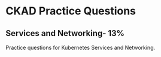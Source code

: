 # CKAD Practice Questions

## Services and Networking- 13%

Practice questions for Kubernetes Services and Networking.
